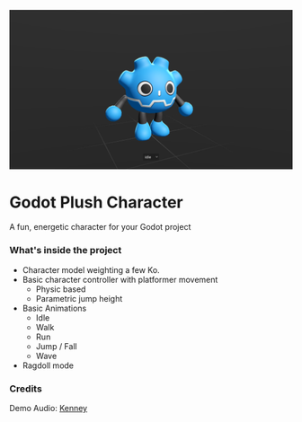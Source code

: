 ![preview.png](./preview.png)

# Godot Plush Character
A fun, energetic character for your Godot project

### What's inside the project

- Character model weighting a few Ko.
- Basic character controller with platformer movement
	- Physic based
	- Parametric jump height
- Basic Animations
	- Idle
	- Walk
	- Run
	- Jump / Fall
	- Wave
- Ragdoll mode

### Credits

Demo Audio: [Kenney](https://kenney.nl/assets/category:Audio?sort=update)
